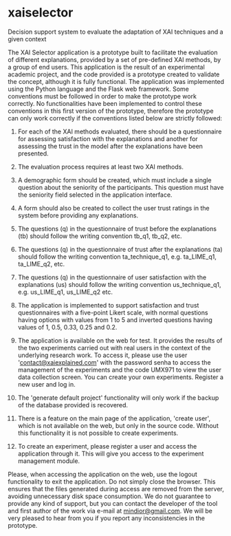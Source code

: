 # xaiselector
Decision support system to evaluate the adaptation of XAI techniques and a given context

The XAI Selector application is a prototype built to facilitate the evaluation of different explanations, provided by a set of pre-defined XAI methods, by a group of end users. This application is the result of an experimental academic project, and the code provided is a prototype created to validate the concept, although it is fully functional. The application was implemented using the Python language and the Flask web framework. Some conventions must be followed in order to make the prototype work correctly. No functionalities have been implemented to control these conventions in this first version of the prototype, therefore the prototype can only work correctly if the conventions listed below are strictly followed:


1) For each of the XAI methods evaluated, there should be a questionnaire for assessing satisfaction with the explanations and another for assessing the trust in the model after the explanations have been presented.


2) The evaluation process requires at least two XAI methods.


3) A demographic form should be created, which must include a single question about the seniority of the participants. This question must have the seniority field selected in the application interface.


4) A form should also be created to collect the user trust ratings in the system before providing any explanations.


5) The questions (q) in the questionnaire of trust before the explanations (tb) should follow the writing convention tb_q1, tb_q2, etc.


6) The questions (q) in the questionnaire of trust after the explanations (ta) should follow the writing convention ta_technique_q1, e.g. ta_LIME_q1, ta_LIME_q2, etc.


7) The questions (q) in the questionnaire of user satisfaction with the explanations (us) should follow the writing convention us_technique_q1, e.g. us_LIME_q1, us_LIME_q2 etc.


8) The application is implemented to support satisfaction and trust questionnaires with a five-point Likert scale, with normal questions having options with values from 1 to 5 and inverted questions having values of 1, 0.5, 0.33, 0.25 and 0.2.


9) The application is available on the web for test. It provides the results of the two experiments carried out with real users in the context of the underlying research work. To access it, please use the user 'contact@xaiexplained.com' with the password senha to access the management of the experiments and the code UMX971 to view the user data collection screen. You can create your own experiments. Register a new user and log in.  


10) The 'generate default project' functionality will only work if the backup of the database provided is recovered.


11) There is a feature on the main page of the application, 'create user', which is not available on the web, but only in the source code. Without this functionality it is not possible to create experiments.


12) To create an experiment, please register a user and access the application through it. This will give you access to the experiment management module.


Please, when accessing the application on the web, use the logout functionality to exit the application. Do not simply close the browser. This ensures that the files generated during access are removed from the server, avoiding unnecessary disk space consumption.
We do not guarantee to provide any kind of support, but you can contact the developer of the tool and first author of the work via e-mail at mindior@gmail.com.
We will be very pleased to hear from you if you report any inconsistencies in the prototype.


